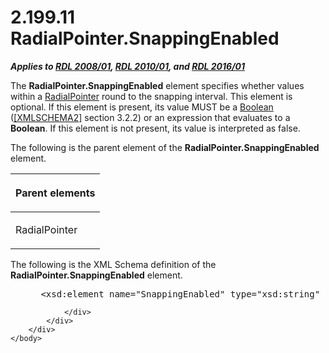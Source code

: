 <html dir="LTR" xmlns:mshelp="http://msdn.microsoft.com/mshelp" xmlns:ddue="http://ddue.schemas.microsoft.com/authoring/2003/5" xmlns:xlink="http://www.w3.org/1999/xlink" xmlns:tool="http://www.microsoft.com/tooltip">
    <head>
        <meta http-equiv="Content-Type" content="text/html; CHARSET=utf-8"></meta>
        <meta name="save" content="history"></meta>
        <title>2.199.11 RadialPointer.SnappingEnabled</title>
        <xml>
            <mshelp:toctitle title="2.199.11 RadialPointer.SnappingEnabled"></mshelp:toctitle>
            <mshelp:rltitle title="[MS-RDL]: RadialPointer.SnappingEnabled"></mshelp:rltitle>
            <mshelp:keyword index="A" term="2635a265-7d35-4471-9962-4f0bbe3e973b"></mshelp:keyword>
            <mshelp:attr name="DCSext.ContentType" value="open specification"></mshelp:attr>
            <mshelp:attr name="AssetID" value="2635a265-7d35-4471-9962-4f0bbe3e973b"></mshelp:attr>
            <mshelp:attr name="TopicType" value="kbRef"></mshelp:attr>
            <mshelp:attr name="DCSext.Title" value="[MS-RDL]: RadialPointer.SnappingEnabled" />
        </xml>
    </head>
    <body>
        <div id="header">
            <h1 class="heading">2.199.11 RadialPointer.SnappingEnabled</h1>
        </div>
        <div id="mainSection">
            <div id="mainBody">
                <div id="allHistory" class="saveHistory"></div>
                <div id="sectionSection0" class="section" name="collapseableSection">
                    

<p><b><i>Applies to </i></b><a href="1e855f94-4617-47e4-b89e-0856c6cb420f.html"><b><i>RDL 2008/01</i></b></a><b><i>,
</i></b><a href="3428e690-a348-4ec7-8a6a-8efb42d2cdee.html"><b><i>RDL 2010/01</i></b></a><b><i>,
and </i></b><a href="52ce3983-2bfc-4e72-9359-42aaf5fe4509.html"><b><i>RDL 2016/01</i></b></a></p>

<p>The <b>RadialPointer.SnappingEnabled</b> element specifies
whether values within a <a href="1446314e-813e-42f0-9a28-f1b96fd3a0da.html">RadialPointer</a>
round to the snapping interval. This element is optional. If this element is
present, its value MUST be a <a href="4802fa14-3619-43fa-9898-3acab160a24c.html">Boolean</a>
(<a href="https://go.microsoft.com/fwlink/?LinkId=90610">[XMLSCHEMA2]</a>
section 3.2.2) or an expression that evaluates to a <b>Boolean</b>. If this
element is not present, its value is interpreted as false.</p>

<p>The following is the parent element of the <b>RadialPointer.SnappingEnabled</b>
element.</p>

<table>
 <thead>
  <tr>
   <th>
   <p>Parent elements</p>
   </th>
  </tr>
 </thead>
 <tr>
  <td>
  <p>RadialPointer</p>
  </td>
 </tr>
</table>

<p>The following is the XML Schema definition of the <b>RadialPointer.SnappingEnabled</b>
element.</p>

<dl>
<dd>
<div><pre> &lt;xsd:element name=&quot;SnappingEnabled&quot; type=&quot;xsd:string&quot; minOccurs=&quot;0&quot; /&gt;
</pre></div>
</dd></dl>


                </div>
            </div>
        </div>
    </body>
</html>
